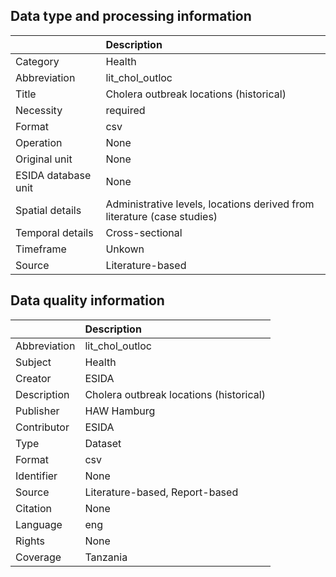 ## Data type and processing information 

|                     | Description                                                             |
|:--------------------|:------------------------------------------------------------------------|
| Category            | Health                                                                  |
| Abbreviation        | lit_chol_outloc                                                         |
| Title               | Cholera outbreak locations (historical)                                 |
| Necessity           | required                                                                |
| Format              | csv                                                                     |
| Operation           | None                                                                    |
| Original unit       | None                                                                    |
| ESIDA database unit | None                                                                    |
| Spatial details     | Administrative levels, locations derived from literature (case studies) |
| Temporal details    | Cross-sectional                                                         |
| Timeframe           | Unkown                                                                  |
| Source              | Literature-based                                                        |

## Data quality information 

|              | Description                             |
|:-------------|:----------------------------------------|
| Abbreviation | lit_chol_outloc                         |
| Subject      | Health                                  |
| Creator      | ESIDA                                   |
| Description  | Cholera outbreak locations (historical) |
| Publisher    | HAW Hamburg                             |
| Contributor  | ESIDA                                   |
| Type         | Dataset                                 |
| Format       | csv                                     |
| Identifier   | None                                    |
| Source       | Literature-based, Report-based          |
| Citation     | None                                    |
| Language     | eng                                     |
| Rights       | None                                    |
| Coverage     | Tanzania                                |
